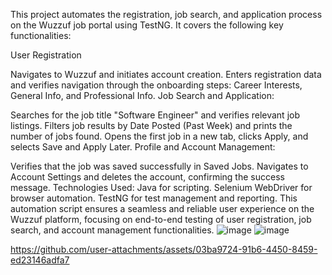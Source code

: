 This project automates the registration, job search, and application process on the Wuzzuf job portal using TestNG. It covers the following key functionalities:

User Registration

Navigates to Wuzzuf and initiates account creation.
Enters registration data and verifies navigation through the onboarding steps: Career Interests, General Info, and Professional Info.
Job Search and Application:

Searches for the job title "Software Engineer" and verifies relevant job listings.
Filters job results by Date Posted (Past Week) and prints the number of jobs found.
Opens the first job in a new tab, clicks Apply, and selects Save and Apply Later.
Profile and Account Management:

Verifies that the job was saved successfully in Saved Jobs.
Navigates to Account Settings and deletes the account, confirming the success message.
Technologies Used:
Java for scripting.
Selenium WebDriver for browser automation.
TestNG for test management and reporting.
This automation script ensures a seamless and reliable user experience on the Wuzzuf platform, focusing on end-to-end testing of user registration, job search, and account management functionalities.
![image](https://github.com/user-attachments/assets/d99bcc0c-acb3-4d0d-a770-76579bef8764)
![image](https://github.com/user-attachments/assets/89fe1d5d-9690-4baa-b9ce-45ac95f96958)



https://github.com/user-attachments/assets/03ba9724-91b6-4450-8459-ed23146adfa7

